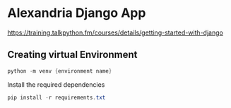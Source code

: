 # Alexandria Django App
https://training.talkpython.fm/courses/details/getting-started-with-django

## Creating virtual Environment

```Powershell
python -m venv {environment name}
```

Install the required dependencies
```Powershell
pip install -r requirements.txt
```